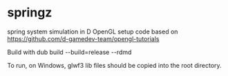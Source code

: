 # springz
spring system simulation in D
OpenGL setup code based on https://github.com/d-gamedev-team/opengl-tutorials

Build with
dub build --build=release --rdmd

To run, on Windows, glwf3 lib files should be copied into the root directory.
